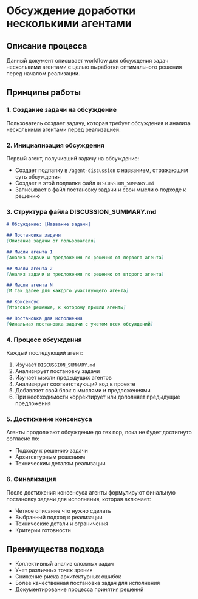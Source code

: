 # Обсуждение доработки несколькими агентами

## Описание процесса

Данный документ описывает workflow для обсуждения задач несколькими агентами с целью выработки оптимального решения перед началом реализации.

## Принципы работы

### 1. Создание задачи на обсуждение

Пользователь создает задачу, которая требует обсуждения и анализа несколькими агентами перед реализацией.

### 2. Инициализация обсуждения

Первый агент, получивший задачу на обсуждение:
- Создает подпапку в `/agent-discussion` с названием, отражающим суть обсуждения
- Создает в этой подпапке файл `DISCUSSION_SUMMARY.md`
- Записывает в файл постановку задачи и свои мысли о подходе к решению

### 3. Структура файла DISCUSSION_SUMMARY.md

```markdown
# Обсуждение: [Название задачи]

## Постановка задачи
[Описание задачи от пользователя]

## Мысли агента 1
[Анализ задачи и предложения по решению от первого агента]

## Мысли агента 2
[Анализ задачи и предложения по решению от второго агента]

## Мысли агента N
[И так далее для каждого участвующего агента]

## Консенсус
[Итоговое решение, к которому пришли агенты]

## Постановка для исполнения
[Финальная постановка задачи с учетом всех обсуждений]
```

### 4. Процесс обсуждения

Каждый последующий агент:
1. Изучает `DISCUSSION_SUMMARY.md`
2. Анализирует постановку задачи
3. Изучает мысли предыдущих агентов
4. Анализирует соответствующий код в проекте
5. Добавляет свой блок с мыслями и предложениями
6. При необходимости корректирует или дополняет предыдущие предложения

### 5. Достижение консенсуса

Агенты продолжают обсуждение до тех пор, пока не будет достигнуто согласие по:
- Подходу к решению задачи
- Архитектурным решениям
- Техническим деталям реализации

### 6. Финализация

После достижения консенсуса агенты формулируют финальную постановку задачи для исполнения, которая включает:
- Четкое описание что нужно сделать
- Выбранный подход к реализации
- Технические детали и ограничения
- Критерии готовности

## Преимущества подхода

- Коллективный анализ сложных задач
- Учет различных точек зрения
- Снижение риска архитектурных ошибок
- Более качественная постановка задач для исполнения
- Документирование процесса принятия решений

